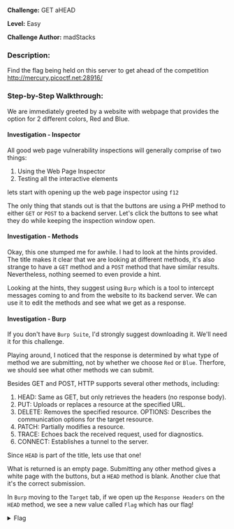 **Challenge:** GET aHEAD

**Level:** Easy

**Challenge Author:** madStacks

### Description: 
Find the flag being held on this server to get ahead of the competition http://mercury.picoctf.net:28916/

### Step-by-Step Walkthrough:
We are immediately greeted by a website with webpage that provides the option for 2 different colors, Red and Blue. 

#### Investigation - Inspector
All good web page vulnerability inspections will generally comprise of two things:

1. Using the Web Page Inspector
2. Testing all the interactive elements

lets start with opening up the web page inspector using `f12`

The only thing that stands out is that the buttons are using a PHP method to either `GET` or `POST` to a backend server. Let's click the buttons to see what they do while keeping the inspection window open.

#### Investigation - Methods
Okay, this one stumped me for awhile. I had to look at the hints provided. The title makes it clear that we are looking at different methods, it's also strange to have a `GET` method and a `POST` method that have similar results. Nevertheless, nothing seemed to even provide a hint.

Looking at the hints, they suggest using `Burp` which is a tool to intercept messages coming to and from the website to its backend server. We can use it to edit the methods and see what we get as a response.

#### Investigation - Burp
If you don't have `Burp Suite`, I'd strongly suggest downloading it. We'll need it for this challenge.

Playing around, I noticed that the response is determined by what type of method we are submitting, not by whether we choose `Red` or `Blue`. Therfore, we should see what other methods we can submit.

Besides GET and POST, HTTP supports several other methods, including:

1. HEAD: Same as GET, but only retrieves the headers (no response body).
2. PUT: Uploads or replaces a resource at the specified URL.
3. DELETE: Removes the specified resource.
OPTIONS: Describes the communication options for the target resource.
4. PATCH: Partially modifies a resource.
5. TRACE: Echoes back the received request, used for diagnostics.
6. CONNECT: Establishes a tunnel to the server.

Since `HEAD` is part of the title, lets use that one!

What is returned is an empty page. Submitting any other method gives a white page with the buttons, but a `HEAD` method is blank. Another clue that it's the correct submission. 

In `Burp` moving to the `Target` tab, if we open up the `Response Headers` on the `HEAD` method, we see a new value called `Flag` which has our flag!


<details><summary>Flag</summary>
    <pre>
    picoCTF{r3j3ct_th3_du4l1ty_70bc61c4}
    </pre>
   </details>